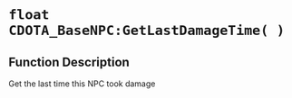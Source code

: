# `float CDOTA_BaseNPC:GetLastDamageTime( )`
## Function Description
Get the last time this NPC took damage
